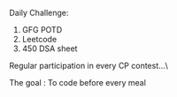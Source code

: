Daily Challenge:
1. GFG POTD
2. Leetcode
3. 450 DSA sheet

Regular participation in every CP contest...\

The goal : To code before every meal


